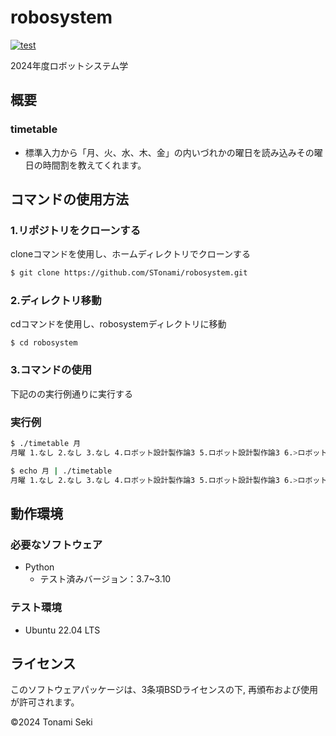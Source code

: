 # robosystem
[![test](https://github.com/STonami/robosystem/actions/workflows/test.yml/badge.svg)](https://github.com/STonami/robosystem/actions/workflows/test.yml)

2024年度ロボットシステム学

## 概要
### timetable
- 標準入力から「月、火、水、木、金」の内いづれかの曜日を読み込みその曜日の時間割を教えてくれます。

## コマンドの使用方法

### 1.リポジトリをクローンする
cloneコマンドを使用し、ホームディレクトリでクローンする
```bash
$ git clone https://github.com/STonami/robosystem.git
```

### 2.ディレクトリ移動
cdコマンドを使用し、robosystemディレクトリに移動
```
$ cd robosystem
```

### 3.コマンドの使用
下記のの実行例通りに実行する

### 実行例

```bash
$ ./timetable 月
月曜 1.なし 2.なし 3.なし 4.ロボット設計製作論3 5.ロボット設計製作論3 6.>ロボット設計製作論3 7.ロボット設計製作論3 8.なし 9.なし 10.なし
```

```bash
$ echo 月 | ./timetable
月曜 1.なし 2.なし 3.なし 4.ロボット設計製作論3 5.ロボット設計製作論3 6.>ロボット設計製作論3 7.ロボット設計製作論3 8.なし 9.なし 10.なし
```

## 動作環境

### 必要なソフトウェア
- Python
  - テスト済みバージョン：3.7~3.10
    
### テスト環境
- Ubuntu 22.04 LTS

## ライセンス
このソフトウェアパッケージは、3条項BSDライセンスの下, 再頒布および使用が許可されます。

©2024 Tonami Seki
